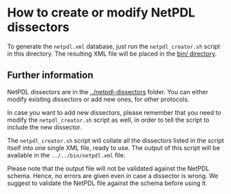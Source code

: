 How to create or modify NetPDL dissectors
=========================================

To generate the `netpdl.xml` database, just run the
`netpdl_creator.sh` script in this directory. The resulting XML file will
be placed in the [bin/ directory](../../bin).

Further information
-------------------

NetPDL dissectors are in the [../netpdl-dissectors](../netpdl-dissectors) folder.
You can either modify existing dissectors or add new ones, for other 
protocols.

In case you want to add new dissectors, please remember that you need
to modify the `netpdl_creator.sh` script as well, in order to tell
the script to include the new dissector.

The `netpdl_creator.sh` script will collate all the dissectors listed
in the script itself into one single XML file, ready to use. The output
of this script will be available in the `../../bin/netpdl.xml` file.

Please note that the output file will not be validated against the NetPDL
schema. Hence, no errors are given even in case a dissector is wrong.
We suggest to validate the NetPDL file against the schema before using it.
